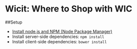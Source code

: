 Wicit: Where to Shop with WIC
=============================

##Setup
  - [Install node.js and NPM (Node Package Manager)](http://blog.nodeknockout.com/post/65463770933/how-to-install-node-js-and-npm)
  - Install server-side dependencies: `npm install`
  - Install client-side dependencies: `bower install`